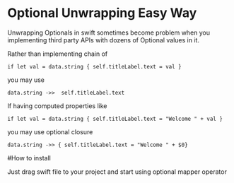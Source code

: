 # Optional Unwrapping Easy Way

Unwrapping Optionals in swift sometimes become problem when you implementing third party APIs with dozens of Optional values in it.

Rather than implementing chain of 

`if let val = data.string {
	self.titleLabel.text = val
}`

you may use 

`data.string ->>  self.titleLabel.text`


If having computed properties like

`if let val = data.string {
	self.titleLabel.text = "Welcome " + val
}`

you may use optional closure

`data.string ->> { self.titleLabel.text = "Welcome " + $0}`

#How to install

Just drag swift file to your project and start using optional mapper operator 